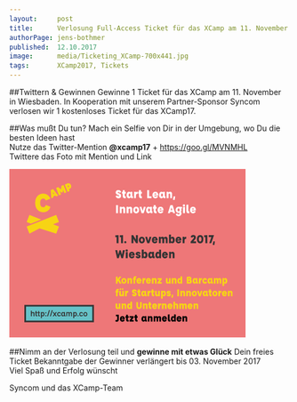 ```yaml
---
layout:     post
title:      Verlosung Full-Access Ticket für das XCamp am 11. November in Wiesbaden
authorPage: jens-bothmer
published:  12.10.2017
image:      media/Ticketing_XCamp-700x441.jpg
tags:       XCamp2017, Tickets
---
```

##Twittern & Gewinnen
Gewinne 1 Ticket für das XCamp am 11. November in Wiesbaden. In Kooperation mit unserem Partner-Sponsor Syncom verlosen 
wir 1 kostenloses Ticket für das XCamp17.

##Was mußt Du tun?
Mach ein Selfie von Dir in der Umgebung, wo Du die besten Ideen hast<br>
Nutze das Twitter-Mention **@xcamp17** + https://goo.gl/MVNMHL<br>
Twittere das Foto mit Mention und Link

![XCamp 2017 Aktion](/media/Flyer_XCAMP_DINA6_v5_Twitter_Kachel.png)

##Nimm an der Verlosung teil und **gewinne mit etwas Glück** Dein freies Ticket
Bekanntgabe der Gewinner verlängert bis 03. November 2017<br>
Viel Spaß und Erfolg wünscht<br>

Syncom und das XCamp-Team
